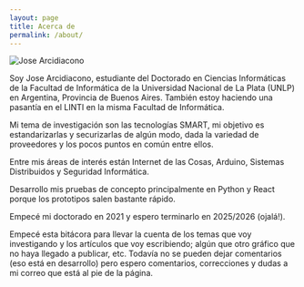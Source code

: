 ```yaml
---
layout: page
title: Acerca de
permalink: /about/
---
```


![Jose Arcidiacono](/log.log/assets/images/about/mayo2022.jpg)

Soy Jose Arcidiacono, estudiante del Doctorado en Ciencias Informáticas de la Facultad de Informática de la Universidad Nacional de La Plata (UNLP) en Argentina, Provincia de Buenos Aires. También estoy haciendo una pasantía en el LINTI en la misma Facultad de Informática.

Mi tema de investigación son las tecnologías SMART, mi objetivo es estandarizarlas y securizarlas de algún modo, dada la variedad de proveedores y los pocos puntos en común entre ellos.

Entre mis áreas de interés están Internet de las Cosas, Arduino, Sistemas Distribuidos y Seguridad Informática.

Desarrollo mis pruebas de concepto principalmente en Python y React porque los prototipos salen bastante rápido.

Empecé mi doctorado en 2021 y espero terminarlo en 2025/2026 (ojalá!).

Empecé esta bitácora para llevar la cuenta de los temas que voy investigando y los artículos que voy escribiendo; algún que otro gráfico que no haya llegado a publicar, etc. Todavía no se pueden dejar comentarios (eso está en desarrollo) pero espero comentarios, correcciones y dudas a mi correo que está al pie de la página.